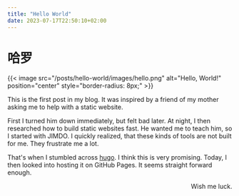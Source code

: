 ```yaml
---
title: "Hello World"
date: 2023-07-17T22:50:10+02:00
---
```


# 哈罗

{{< image src="/posts/hello-world/images/hello.png" alt="Hello, World!" position="center" style="border-radius: 8px;" >}}


This is the first post in my blog.
It was inspired by a friend of my mother asking me to help with a static website.

First I turned him down immediately, but felt bad later.
At night, I then researched how to build static websites fast.
He wanted me to teach him, so I started with JIMDO.
I quickly realized, that these kinds of tools are not built for me.
They frustrate me a lot.

That's when I stumbled across [hugo](https://github.com/gohugoio/hugo).
I think this is very promising.
Today, I then looked into hosting it on GitHub Pages.
It seems straight forward enough.

<p style='text-align: right;'> Wish me luck. </p>
